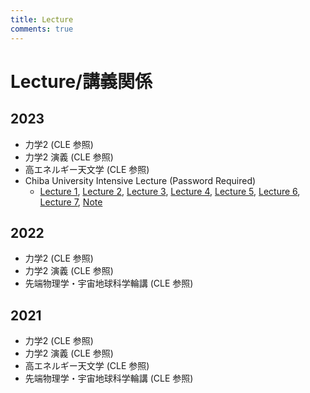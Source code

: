 ```yaml
---
title: Lecture
comments: true
---
```


# Lecture/講義関係


## 2023
- 力学2 (CLE 参照)
- 力学2 演義 (CLE 参照)
- 高エネルギー天文学 (CLE 参照)
- Chiba University Intensive Lecture (Password Required)
    - [Lecture 1](../files/talk/2023/Chiba/yinoue_231113_231115_Chiba_Lecture1.pdf), 
    [Lecture 2](../files/talk/2023/Chiba/yinoue_231113_231115_Chiba_Lecture2.pdf), 
    [Lecture 3](../files/talk/2023/Chiba/yinoue_231113_231115_Chiba_Lecture3.pdf), 
    [Lecture 4](../files/talk/2023/Chiba/yinoue_231113_231115_Chiba_Lecture4.pdf), 
    [Lecture 5](../files/talk/2023/Chiba/yinoue_231113_231115_Chiba_Lecture5.pdf), 
    [Lecture 6](../files/talk/2023/Chiba/yinoue_231113_231115_Chiba_Lecture6.pdf), 
    [Lecture 7](../files/talk/2023/Chiba/yinoue_231113_231115_Chiba_Lecture7.pdf), 
    [Note](../files/talk/2023/Chiba/yinoue_231113_231115_Chiba_Lecture_Note.pdf)

## 2022
- 力学2 (CLE 参照)
- 力学2 演義 (CLE 参照)
- 先端物理学・宇宙地球科学輪講 (CLE 参照)

## 2021
- 力学2 (CLE 参照)
- 力学2 演義 (CLE 参照)
- 高エネルギー天文学 (CLE 参照)
- 先端物理学・宇宙地球科学輪講 (CLE 参照)
